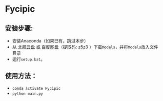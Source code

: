 # Fycipic

## 安装步骤:
- 安装Anaconda（如果已有，跳过本步）
- 从 [北航云盘](https://bhpan.buaa.edu.cn/#/link/E9A0168B429DA9045489A629BA05AD22) 或 [百度网盘](https://pan.baidu.com/s/1f7ghfj3F6BUrkt03aB3LWQ)（提取码: z5z3 ）下载`Models`，并将`Models`放入文件目录
- 运行`setup.bat`。

## 使用方法：
- `conda activate Fycipic`
- `python main.py`